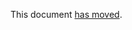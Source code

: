 This document [has moved].

[has moved]: https://github.com/dart-lang/language/blob/main/accepted/3.10/dot-shorthands/feature-specification.md
